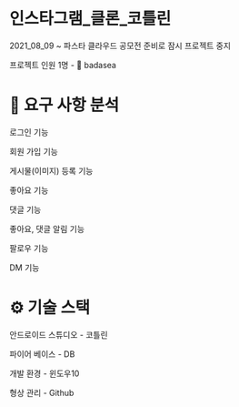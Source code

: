 # 인스타그램_클론_코틀린

2021_08_09 ~ 파스타 클라우드 공모전 준비로 잠시 프로젝트 중지

프로젝트 인원 1명 - 👨 badasea


# 📌 요구 사항 분석

로그인 기능

회원 가입 기능

게시물(이미지) 등록 기능

좋아요 기능

댓글 기능

좋아요, 댓글 알림 기능

팔로우 기능

DM 기능


# ⚙ 기술 스택 

안드로이드 스튜디오 - 코틀린

파이어 베이스 - DB

개발 환경 - 윈도우10

형상 관리 - Github
